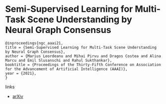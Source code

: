 # Semi-Supervised Learning for Multi-Task Scene Understanding by Neural Graph Consensus

```
@inproceedings{ngc_aaai21,
title = {Semi-Supervised Learning for Multi-Task Scene Understanding by Neural Graph Consensus},
author = {Marius Leordeanu and Mihai Pirvu and Dragos Costea and Alina Marcu and Emil Slusanschi and Rahul Sukthankar},
booktitle = {Proceedings of the Thirty-Fifth Conference on Association for the Advancement of Artificial Intelligence (AAAI)},
year = {2021},
}
```

links
- [arXiv](https://arxiv.org/abs/2010.01086)
